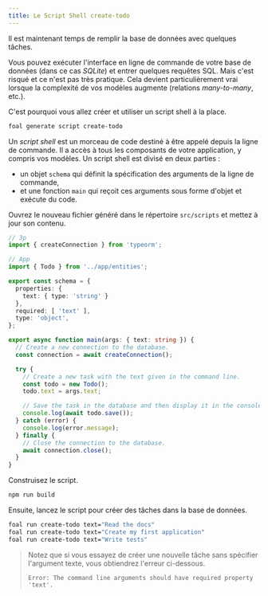 ```yaml
---
title: Le Script Shell create-todo
---
```


Il est maintenant temps de remplir la base de données avec quelques tâches.

Vous pouvez exécuter l'interface en ligne de commande de votre base de données (dans ce cas *SQLite*) et entrer quelques requêtes SQL. Mais c'est risqué et ce n'est pas très pratique. Cela devient particulièrement vrai lorsque la complexité de vos modèles augmente (relations *many-to-many*, etc.).

C'est pourquoi vous allez créer et utiliser un script shell à la place.

```sh
foal generate script create-todo
```

Un *script shell* est un morceau de code destiné à être appelé depuis la ligne de commande. Il a accès à tous les composants de votre application, y compris vos modèles. Un script shell est divisé en deux parties :

- un objet `schema` qui définit la spécification des arguments de la ligne de commande,
- et une fonction `main` qui reçoit ces arguments sous forme d'objet et exécute du code.

Ouvrez le nouveau fichier généré dans le répertoire `src/scripts` et mettez à jour son contenu.

```typescript
// 3p
import { createConnection } from 'typeorm';

// App
import { Todo } from '../app/entities';

export const schema = {
  properties: {
    text: { type: 'string' }
  },
  required: [ 'text' ],
  type: 'object',
};

export async function main(args: { text: string }) {
  // Create a new connection to the database.
  const connection = await createConnection();

  try {
    // Create a new task with the text given in the command line.
    const todo = new Todo();
    todo.text = args.text;

    // Save the task in the database and then display it in the console.
    console.log(await todo.save());
  } catch (error) {
    console.log(error.message);
  } finally {
    // Close the connection to the database.
    await connection.close();
  }
}

```

Construisez le script.

```sh
npm run build
```

Ensuite, lancez le script pour créer des tâches dans la base de données.

```sh
foal run create-todo text="Read the docs"
foal run create-todo text="Create my first application"
foal run create-todo text="Write tests"
```

> Notez que si vous essayez de créer une nouvelle tâche sans spécifier l'argument texte, vous obtiendrez l'erreur ci-dessous.
>
> `Error: The command line arguments should have required property 'text'.`
